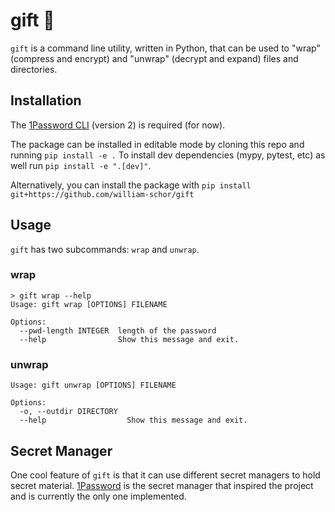 # gift 🎁

`gift` is a command line utility, written in Python, that can be used to "wrap" (compress and encrypt) and "unwrap" (decrypt and expand) files and directories. 

## Installation

The [1Password CLI](https://developer.1password.com) (version 2) is required (for now).

The package can be installed in editable mode by cloning this repo and running `pip install -e .`
To install dev dependencies (mypy, pytest, etc) as well run `pip install -e ".[dev]"`.

Alternatively, you can install the package with `pip install git+https://github.com/william-schor/gift`


## Usage

`gift` has two subcommands: `wrap` and `unwrap`.

### wrap
```
> gift wrap --help
Usage: gift wrap [OPTIONS] FILENAME

Options:
  --pwd-length INTEGER  length of the password
  --help                Show this message and exit.
```

### unwrap

```
Usage: gift unwrap [OPTIONS] FILENAME

Options:
  -o, --outdir DIRECTORY
  --help                  Show this message and exit.
```

## Secret Manager

One cool feature of `gift` is that it can use different secret managers to hold secret material. [1Password](https://1password.com) is the secret manager that inspired the project and is currently the only one implemented.
